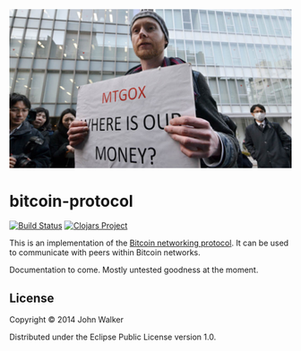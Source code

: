 <img src="img/millions.jpg">

# bitcoin-protocol
[![Build Status](https://travis-ci.org/johnwalker/bitcoin-protocol.svg?branch=master)](https://travis-ci.org/johnwalker/bitcoin-protocol)
[![Clojars Project](http://clojars.org/com.github.johnwalker/bitcoin-protocol/latest-version.svg)](http://clojars.org/com.github.johnwalker/bitcoin-protocol)

This is an implementation of the
[Bitcoin networking protocol](https://en.bitcoin.it/wiki/Protocol_specification). It
can be used to communicate with peers within Bitcoin networks.

Documentation to come. Mostly untested goodness at the moment. 


## License

Copyright © 2014 John Walker

Distributed under the Eclipse Public License version 1.0. 
